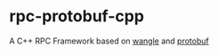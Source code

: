 # rpc-protobuf-cpp
A C++ RPC Framework based on [wangle](https://github.com/facebook/wangle) and [protobuf](https://github.com/protocolbuffers/protobuf) 
